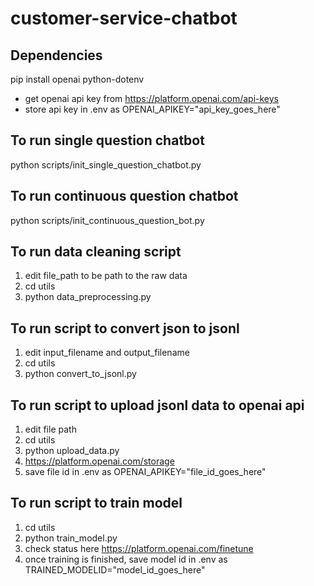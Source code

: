 # customer-service-chatbot

## Dependencies

pip install openai python-dotenv

- get openai api key from https://platform.openai.com/api-keys
- store api key in .env as OPENAI_APIKEY="api_key_goes_here"

## To run single question chatbot

python scripts/init_single_question_chatbot.py

## To run continuous question chatbot

python scripts/init_continuous_question_bot.py

## To run data cleaning script

1. edit file_path to be path to the raw data
2. cd utils
3. python data_preprocessing.py

## To run script to convert json to jsonl

1. edit input_filename and output_filename
2. cd utils
3. python convert_to_jsonl.py

## To run script to upload jsonl data to openai api

1. edit file path
2. cd utils
3. python upload_data.py
4. https://platform.openai.com/storage
5. save file id in .env as OPENAI_APIKEY="file_id_goes_here"

## To run script to train model

1. cd utils
2. python train_model.py
3. check status here https://platform.openai.com/finetune
4. once training is finished, save model id in .env as TRAINED_MODELID="model_id_goes_here"
